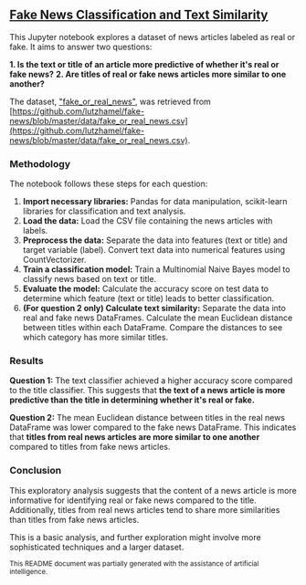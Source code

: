 ## [Fake News Classification and Text Similarity](./fake_news.ipynb)

This Jupyter notebook explores a dataset of news articles labeled as real or fake. It aims to answer two questions:

**1. Is the text or title of an article more predictive of whether it's real or fake news?**
**2. Are titles of real or fake news articles more similar to one another?**

The dataset, ["fake_or_real_news"](./fake_or_real_news.csv), was retrieved from [https://github.com/lutzhamel/fake-news/blob/master/data/fake_or_real_news.csv](https://github.com/lutzhamel/fake-news/blob/master/data/fake_or_real_news.csv).

### Methodology

The notebook follows these steps for each question:

1. **Import necessary libraries:** Pandas for data manipulation, scikit-learn libraries for classification and text analysis.
2. **Load the data:** Load the CSV file containing the news articles with labels.
3. **Preprocess the data:** Separate the data into features (text or title) and target variable (label). Convert text data into numerical features using CountVectorizer.
4. **Train a classification model:** Train a Multinomial Naive Bayes model to classify news based on text or title.
5. **Evaluate the model:** Calculate the accuracy score on test data to determine which feature (text or title) leads to better classification.
6. **(For question 2 only) Calculate text similarity:** Separate the data into real and fake news DataFrames. Calculate the mean Euclidean distance between titles within each DataFrame. Compare the distances to see which category has more similar titles.

### Results

**Question 1:** The text classifier achieved a higher accuracy score compared to the title classifier. This suggests that **the text of a news article is more predictive than the title in determining whether it's real or fake.**

**Question 2:** The mean Euclidean distance between titles in the real news DataFrame was lower compared to the fake news DataFrame. This indicates that **titles from real news articles are more similar to one another** compared to titles from fake news articles.

### Conclusion

This exploratory analysis suggests that the content of a news article is more informative for identifying real or fake news compared to the title. Additionally, titles from real news articles tend to share more similarities than titles from fake news articles. 

This is a basic analysis, and further exploration might involve more sophisticated techniques and a larger dataset.

<sub> 
This README document was partially generated with the assistance of artificial intelligence.
</sub>

